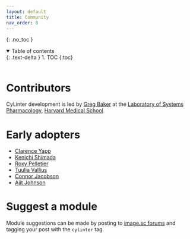 ```yaml
---
layout: default
title: Community
nav_order: 8
---
```


{: .no_toc }

<details open markdown="block">
  <summary>
    Table of contents
  </summary>
  {: .text-delta }
1. TOC
{:toc}
</details>

<br/>

# Contributors

CyLinter development is led by [Greg Baker](https://scholar.harvard.edu/gregoryjbaker) at the [Laboratory of Systems Pharmacology](https://hits.harvard.edu/the-program/laboratory-of-systems-pharmacology/about/), [Harvard Medical School](https://hms.harvard.edu/).

# Early adopters
* [Clarence Yapp](https://scholar.harvard.edu/clarence/who-clarence)
* [Kenichi Shimada](https://scholar.harvard.edu/kenichi_shimada)
* [Roxy Pelletier](https://github.com/rjp21)
* [Tuulia Vallius](https://scholar.harvard.edu/vallius/home)
* [Connor Jacobson](https://scholar.harvard.edu/connorjacobson/home)
* [Ajit Johnson](https://scholar.harvard.edu/ajitjohnson/home)

# Suggest a module

Module suggestions can be made by posting to [image.sc forums](https://forum.image.sc/tag/cylinter) and tagging your post with the `cylinter` tag.
